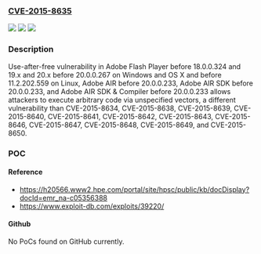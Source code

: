 ### [CVE-2015-8635](https://cve.mitre.org/cgi-bin/cvename.cgi?name=CVE-2015-8635)
![](https://img.shields.io/static/v1?label=Product&message=n%2Fa&color=blue)
![](https://img.shields.io/static/v1?label=Version&message=n%2Fa&color=blue)
![](https://img.shields.io/static/v1?label=Vulnerability&message=n%2Fa&color=brighgreen)

### Description

Use-after-free vulnerability in Adobe Flash Player before 18.0.0.324 and 19.x and 20.x before 20.0.0.267 on Windows and OS X and before 11.2.202.559 on Linux, Adobe AIR before 20.0.0.233, Adobe AIR SDK before 20.0.0.233, and Adobe AIR SDK & Compiler before 20.0.0.233 allows attackers to execute arbitrary code via unspecified vectors, a different vulnerability than CVE-2015-8634, CVE-2015-8638, CVE-2015-8639, CVE-2015-8640, CVE-2015-8641, CVE-2015-8642, CVE-2015-8643, CVE-2015-8646, CVE-2015-8647, CVE-2015-8648, CVE-2015-8649, and CVE-2015-8650.

### POC

#### Reference
- https://h20566.www2.hpe.com/portal/site/hpsc/public/kb/docDisplay?docId=emr_na-c05356388
- https://www.exploit-db.com/exploits/39220/

#### Github
No PoCs found on GitHub currently.


